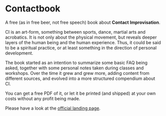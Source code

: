# Contactbook

A free (as in free beer, not free speech) book about __Contact Improvisation__. 

CI is an art-form, something between sports, dance, martial arts and acrobatics.
It is not only about the physical movement, but reveals deeper layers of the human being and the human experience.
Thus, it could be said to be a spiritual practice, or at least something in the direction of personal development.

The book started as an intention to summarize some basic FAQ being asked, together with some personal notes taken during classes and workshops.
Over the time it grew and grew more, adding content from different sources, and evolved into a more structured compendium about CI.

You can get a free PDF of it, or let it be printed (and shipped) at your own costs without any profit being made.

Please have a look at the [official landing page](https://christophpickl.github.io/contactbook/).
